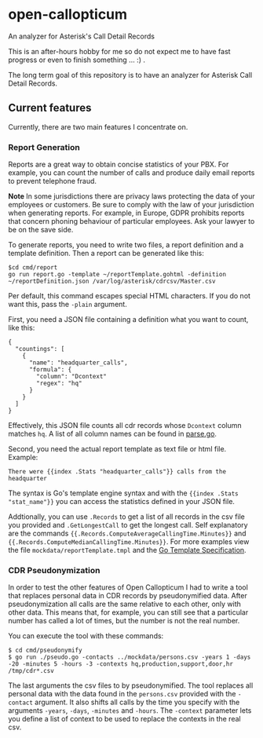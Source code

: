# open-callopticum
An analyzer for Asterisk's Call Detail Records

This is an after-hours hobby for me so do not expect me to have fast progress or even to finish something … :) .

The long term goal of this repository is to have an analyzer for Asterisk Call Detail Records.

## Current features

Currently, there are two main features I concentrate on.

### Report Generation

Reports are a great way to obtain concise statistics of your PBX. For example, you can count the number of calls and
produce daily email reports to prevent telephone fraud.

**Note** In some jurisdictions there are privacy laws protecting the data of your employees or customers. Be sure
to comply with the law of your jurisdiction when generating reports. For example, in Europe, GDPR prohibits reports
that concern phoning behaviour of particular employees. Ask your lawyer to be on the save side.

To generate reports, you need to write two files, a report definition and a template definition. Then a report
can be generated like this:

````
$cd cmd/report
go run report.go -template ~/reportTemplate.gohtml -definition ~/reportDefinition.json /var/log/asterisk/cdrcsv/Master.csv
````

Per default, this command escapes special HTML characters. If you do not want this, pass the `-plain` argument.

First, you need a JSON file containing a definition what you want
to count, like this:

````$json
{
  "countings": [
    {
      "name": "headquarter_calls",
      "formula": {
        "column": "Dcontext"
        "regex": "hq"
      }
    }
  ]
} 
````
Effectively, this JSON file counts all cdr records whose `Dcontext` column matches `hq`. A list of all column names
can be found in [parse.go](cdrcsv/parse.go).

Second, you need the actual report template as text file or html file. Example:

````
There were {{index .Stats "headquarter_calls"}} calls from the headquarter
````

The syntax is Go's template engine syntax and with the `{{index .Stats "stat_name"}}` you can access the statistics
defined in your JSON file.

Addtionally, you can use `.Records` to get a list of all records in the csv file you provided and `.GetLongestCall`
to get the longest call. Self explanatory are the commands `{{.Records.ComputeAverageCallingTime.Minutes}}` and
`{{.Records.ComputeMedianCallingTime.Minutes}}`. For more examples view the file `mockdata/reportTemplate.tmpl` and
the [Go Template Specification](https://blog.gopheracademy.com/advent-2017/using-go-templates/).
### CDR Pseudonymization

In order to test the other features of Open Callopticum I had to write a tool that replaces personal data in CDR records
by pseudonymified data. After pseudonymization all calls are the same relative to each other, only with other data. This
means that, for example, you can still see that a particular number has called a lot of times, but the number is not the
real number.

You can execute the tool with these commands:

````
$ cd cmd/pseudonymify
$ go run ./pseudo.go -contacts ../mockdata/persons.csv -years 1 -days -20 -minutes 5 -hours -3 -contexts hq,production,support,door,hr /tmp/cdr*.csv
````

The last arguments the csv files to by pseudonymified. The tool replaces all personal data with the data found in the
`persons.csv` provided with the `-contact` argument. It also shifts all calls by the time you specify with the arguments
`-years`, `-days`, `-minutes` and `-hours`. The `-context` parameter lets you define a list of context to be used to
replace the contexts in the real csv.

